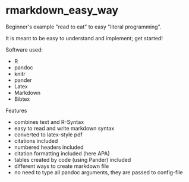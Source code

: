 # rmarkdown_easy_way

Beginner's example "read to eat" to easy "literal programming".

It is meant to be easy to understand and implement; get started!

Software used:
- R
- pandoc
- knitr
- pander
- Latex
- Markdown
- Bibtex


Features
- combines text and R-Syntax
- easy to read and write markdown syntax
- converted to latex-style pdf
- citations included
- numbered headers included
- citation formatting included (here APA)
- tables created by code (using Pander) included
- different ways to create markdown file
- no need to type all pandoc arguments, they are passed to config-file

